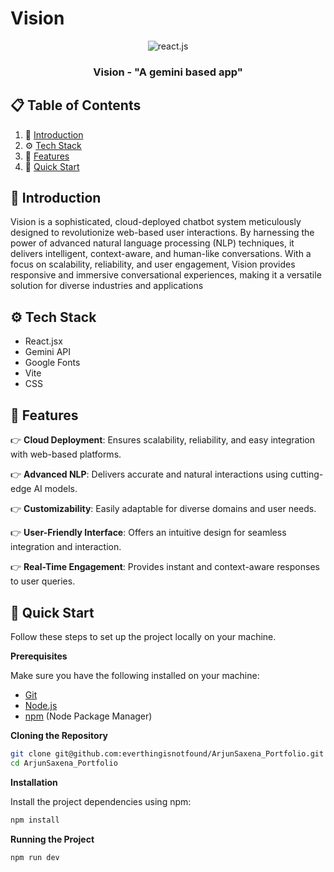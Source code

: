 # Vision
<div align="center">

  <div>
    <img src="https://img.shields.io/badge/-React_JS-black?style=for-the-badge&logoColor=white&logo=react&color=61DAFB" alt="react.js" />
  </div>

  <h3 align="center">Vision - "A gemini based app"</h3>
</div>

## 📋 <a name="table">Table of Contents</a>

1. 🤖 [Introduction](#introduction)
2. ⚙️ [Tech Stack](#tech-stack)
3. 🔋 [Features](#features)
4. 🤸 [Quick Start](#quick-start)


## <a name="introduction">🤖 Introduction</a>

Vision is a sophisticated, cloud-deployed chatbot system meticulously designed to revolutionize web-based user interactions. By harnessing the power of advanced natural language processing (NLP) techniques, it delivers intelligent, context-aware, and human-like conversations. With a focus on scalability, reliability, and user engagement, Vision provides responsive and immersive conversational experiences, making it a versatile solution for diverse industries and applications

## <a name="tech-stack">⚙️ Tech Stack</a>

- React.jsx
- Gemini API
- Google Fonts
- Vite
- CSS

## <a name="features">🔋 Features</a>

👉 **Cloud Deployment**: Ensures scalability, reliability, and easy integration with web-based platforms.  

👉 **Advanced NLP**: Delivers accurate and natural interactions using cutting-edge AI models.  

👉 **Customizability**: Easily adaptable for diverse domains and user needs.  

👉 **User-Friendly Interface**: Offers an intuitive design for seamless integration and interaction.  

👉 **Real-Time Engagement**: Provides instant and context-aware responses to user queries.

## <a name="quick-start">🤸 Quick Start</a>

Follow these steps to set up the project locally on your machine.

**Prerequisites**

Make sure you have the following installed on your machine:

- [Git](https://git-scm.com/)
- [Node.js](https://nodejs.org/en)
- [npm](https://www.npmjs.com/) (Node Package Manager)

**Cloning the Repository**

```bash
git clone git@github.com:everthingisnotfound/ArjunSaxena_Portfolio.git
cd ArjunSaxena_Portfolio
```

**Installation**

Install the project dependencies using npm:

```bash
npm install
```
**Running the Project**

```bash
npm run dev
```
